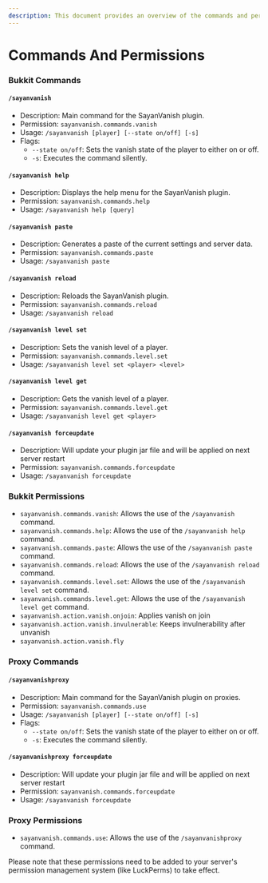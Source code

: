 ```yaml
---
description: This document provides an overview of the commands and permissions
---
```


# Commands And Permissions

### Bukkit Commands

#### `/sayanvanish`

* Description: Main command for the SayanVanish plugin.
* Permission: `sayanvanish.commands.vanish`
* Usage: `/sayanvanish [player] [--state on/off] [-s]`
* Flags:
  * `--state on/off`: Sets the vanish state of the player to either on or off.
  * `-s`: Executes the command silently.

#### `/sayanvanish help`

* Description: Displays the help menu for the SayanVanish plugin.
* Permission: `sayanvanish.commands.help`
* Usage: `/sayanvanish help [query]`

#### `/sayanvanish paste`

* Description: Generates a paste of the current settings and server data.
* Permission: `sayanvanish.commands.paste`
* Usage: `/sayanvanish paste`

#### `/sayanvanish reload`

* Description: Reloads the SayanVanish plugin.
* Permission: `sayanvanish.commands.reload`
* Usage: `/sayanvanish reload`

#### `/sayanvanish level set`

* Description: Sets the vanish level of a player.
* Permission: `sayanvanish.commands.level.set`
* Usage: `/sayanvanish level set <player> <level>`

#### `/sayanvanish level get`

* Description: Gets the vanish level of a player.
* Permission: `sayanvanish.commands.level.get`
* Usage: `/sayanvanish level get <player>`

#### `/sayanvanish forceupdate`

* Description: Will update your plugin jar file and will be applied on next server restart
* Permission: `sayanvanish.commands.forceupdate`
* Usage: `/sayanvanish forceupdate`

### Bukkit Permissions

* `sayanvanish.commands.vanish`: Allows the use of the `/sayanvanish` command.
* `sayanvanish.commands.help`: Allows the use of the `/sayanvanish help` command.
* `sayanvanish.commands.paste`: Allows the use of the `/sayanvanish paste` command.
* `sayanvanish.commands.reload`: Allows the use of the `/sayanvanish reload` command.
* `sayanvanish.commands.level.set`: Allows the use of the `/sayanvanish level set` command.
* `sayanvanish.commands.level.get`: Allows the use of the `/sayanvanish level get` command.
* `sayanvanish.action.vanish.onjoin`: Applies vanish on join
* `sayanvanish.action.vanish.invulnerable`: Keeps invulnerability after unvanish
* `sayanvanish.action.vanish.fly`

### Proxy Commands

#### `/sayanvanishproxy`

* Description: Main command for the SayanVanish plugin on proxies.
* Permission: `sayanvanish.commands.use`
* Usage: `/sayanvanish [player] [--state on/off] [-s]`
* Flags:
  * `--state on/off`: Sets the vanish state of the player to either on or off.
  * `-s`: Executes the command silently.

#### `/sayanvanishproxy forceupdate`

* Description: Will update your plugin jar file and will be applied on next server restart
* Permission: `sayanvanish.commands.forceupdate`
* Usage: `/sayanvanish forceupdate`

### Proxy Permissions

* `sayanvanish.commands.use`: Allows the use of the `/sayanvanishproxy` command.

Please note that these permissions need to be added to your server's permission management system (like LuckPerms) to take effect.
